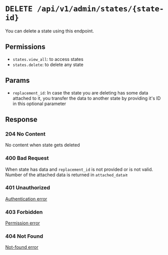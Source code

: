 # `DELETE /api/v1/admin/states/{state-id}`
You can delete a state using this endpoint.


## Permissions

- `states.view_all`: to access states
- `states.delete`: to delete any state

## Params

- `replacement_id`: In case the state you are deleting has some data attached to it, you transfer the data to another state by providing it's ID in this optional parameter

## Response

### 204 No Content
 No content when state gets deleted

### 400 Bad Request
 When state has data and `replacement_id` is not provided or is not valid. Number of the attached data is returned in `attached_data`≥

### 401 Unauthorized
[Authentication error](../../_globals/authentication-errors.md)

### 403 Forbidden
[Permission error](../../_globals/permission-errors.md)

### 404 Not Found
[Not-found error](../../_globals/not-found-errors.md)
